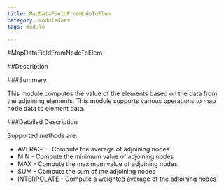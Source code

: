 ```yaml
---
title: MapDataFieldFromNodeToElem
category: moduledocs
tags: module

---
```


#MapDataFieldFromNodeToElem

##Description

###Summary

This module computes the value of the elements based on the data from the adjoining elements. This module supports various operations to map node data to element data.

###Detailed Description

Supported methods are: 

  * AVERAGE - Compute the average of adjoining nodes 
  * MIN - Compute the minimum value of adjoining nodes
  * MAX - Compute the maximum value of adjoining nodes
  * SUM - Compute the sum of the adjoining nodes
  * INTERPOLATE - Compute a weighted average of the adjoining nodes
